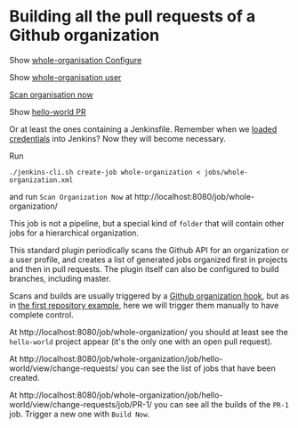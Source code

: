 # Building all the pull requests of a Github organization

Show [whole-organisation Configure](http://localhost:8080/job/whole-organization/configure)

Show [whole-organisation user](https://github.com/jenkins-cd-workshop)

[Scan organisation now](http://localhost:8080/job/whole-organization/configure)

Show [hello-world PR](http://localhost:8080/job/whole-organization/job/hello-world/view/change-requests/)

Or at least the ones containing a Jenkinsfile. Remember when we [loaded credentials](setup.md) into Jenkins? Now they will become necessary.

Run
```
./jenkins-cli.sh create-job whole-organization < jobs/whole-organization.xml
```

and run `Scan Organization Now` at http://localhost:8080/job/whole-organization/

This job is not a pipeline, but a special kind of `folder` that will contain other jobs for a hierarchical organization.

This standard plugin periodically scans the Github API for an organization or a user profile, and creates a list of generated jobs organized first in projects and then in pull requests. The plugin itself can also be configured to build branches, including master.

Scans and builds are usually triggered by a [Github organization hook](https://github.com/jenkinsci/github-organization-folder-plugin#hook-configuration), but as in [the first repository example](hello_world_repository.md), here we will trigger them manually to have complete control.

At http://localhost:8080/job/whole-organization/ you should at least see the `hello-world` project appear (it's the only one with an open pull request).

At http://localhost:8080/job/whole-organization/job/hello-world/view/change-requests/ you can see the list of jobs that have been created.

At http://localhost:8080/job/whole-organization/job/hello-world/view/change-requests/job/PR-1/ you can see all the builds of the `PR-1` job. Trigger a new one with `Build Now`.
